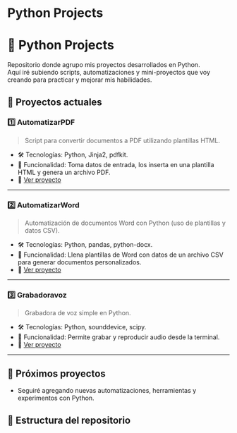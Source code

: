 # Python Projects
# 🐍 Python Projects

Repositorio donde agrupo mis proyectos desarrollados en Python.  
Aquí iré subiendo scripts, automatizaciones y mini-proyectos que voy creando para practicar y mejorar mis habilidades.

## 📂 Proyectos actuales

### 1️⃣ AutomatizarPDF
> Script para convertir documentos a PDF utilizando plantillas HTML.

- 🛠️ Tecnologías: Python, Jinja2, pdfkit.
- 📄 Funcionalidad: Toma datos de entrada, los inserta en una plantilla HTML y genera un archivo PDF.
- 🔗 [Ver proyecto](./AutomatizarPDF)

---

### 2️⃣ AutomatizarWord
> Automatización de documentos Word con Python (uso de plantillas y datos CSV).

- 🛠️ Tecnologías: Python, pandas, python-docx.
- 📄 Funcionalidad: Llena plantillas de Word con datos de un archivo CSV para generar documentos personalizados.
- 🔗 [Ver proyecto](./AutomatizarWord)

---

### 3️⃣ Grabadoravoz
> Grabadora de voz simple en Python.

- 🛠️ Tecnologías: Python, sounddevice, scipy.
- 📄 Funcionalidad: Permite grabar y reproducir audio desde la terminal.
- 🔗 [Ver proyecto](./Grabadoravoz)

---

## 🚀 Próximos proyectos
- Seguiré agregando nuevas automatizaciones, herramientas y experimentos con Python.

## 📌 Estructura del repositorio
